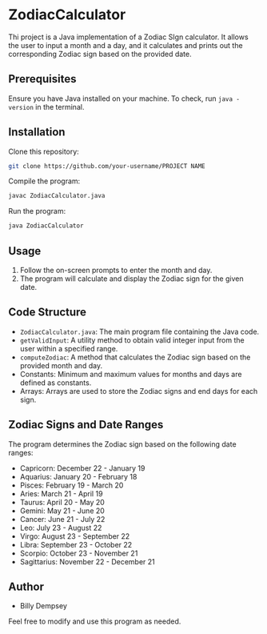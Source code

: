 # ZodiacCalculator

Thi project is a Java implementation of a Zodiac SIgn calculator. It allows the user to input a month and a day, and it calculates and prints out the corresponding Zodiac sign based on the provided date.

## Prerequisites

Ensure you have Java installed on your machine. To check, run `java -version` in the terminal.

## Installation

Clone this repository:

```sh
git clone https://github.com/your-username/PROJECT NAME
```

Compile the program:

```sh
javac ZodiacCalculator.java
```

Run the program:

```sh
java ZodiacCalculator
```

## Usage

1. Follow the on-screen prompts to enter the month and day.
2. The program will calculate and display the Zodiac sign for the given date.

## Code Structure

- `ZodiacCalculator.java`: The main program file containing the Java code.
- `getValidInput`: A utility method to obtain valid integer input from the user within a specified range.
- `computeZodiac`: A method that calculates the Zodiac sign based on the provided month and day.
- Constants: Minimum and maximum values for months and days are defined as constants.
- Arrays: Arrays are used to store the Zodiac signs and end days for each sign.

## Zodiac Signs and Date Ranges

The program determines the Zodiac sign based on the following date ranges:

- Capricorn: December 22 - January 19
- Aquarius: January 20 - February 18
- Pisces: February 19 - March 20
- Aries: March 21 - April 19
- Taurus: April 20 - May 20
- Gemini: May 21 - June 20
- Cancer: June 21 - July 22
- Leo: July 23 - August 22
- Virgo: August 23 - September 22
- Libra: September 23 - October 22
- Scorpio: October 23 - November 21
- Sagittarius: November 22 - December 21

## Author

- Billy Dempsey

Feel free to modify and use this program as needed.
